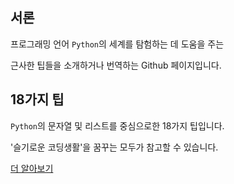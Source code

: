 ## 서론

프로그래밍 언어 `Python`의 세계를 탐험하는 데 도움을 주는

근사한 팁들을 소개하거나 번역하는 Github 페이지입니다.

## 18가지 팁

`Python`의 문자열 및 리스트를 중심으로한 18가지 팁입니다.

'슬기로운 코딩생활'을 꿈꾸는 모두가 참고할 수 있습니다.

[더 알아보기](https://github.com/pyville/python-tips/blob/master/18-python-scripts-that-help-you-write-code-faster.md "more")
